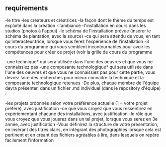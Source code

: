 ## requirements

-le titre
-les créateurs et créatrices
-la façon dont le thème du temps est exploité dans la création
-l'ambiance
-l'installation en cours dans les studios (photos à l'appui)
-le schéma de l'installation prévue (insérer le schéma de plantation, avec la source)
-ce qui sera attendu de vous, en tant qu'interacteur.trice, lorsque vous ferez l'expérience de l'installation
-3 cours du programme qui vous semblent incontournables pour avoir les compétences pour créer ce projet (voir la grille de cours du programme

-une technique* qui sera utilisée dans l'une des oeuvres et que vous ne connaissiez pas
-une composante technologique* qui sera utilisée dans l'une des oeuvres et que vous ne connaissiez pas pour cette partie, vous
devrez faire des recherches pour mieux connaitre la technique et la composante technologique retenues
-De plus, chaque membre de l'équipe devra présenter, dans un fichier .md individuel (dans le repository d'équipe) :

-les projets ordonnés selon votre préférence actuelle (1 = votre projet préféré), avec justification
-ce que vous croyez que vous ressentirez en expériementant chacune des installations, avec justification
-le rôle que vous croyez que vous jouerez dans un tel projet, lorsque vous serez en 3e année, avec justification
-Vous définirez la structure de votre présentation, en insérant des titres clairs, en intégrant des photographies lorsque cela est pertinent et en créant des fichiers agréables à lire, dans lesquels on repère facilement l'information
